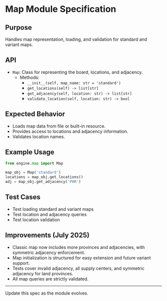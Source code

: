 # Map Module Specification

## Purpose
Handles map representation, loading, and validation for standard and variant maps.

## API
- `Map`: Class for representing the board, locations, and adjacency.
  - Methods:
    - `__init__(self, map_name: str = 'standard')`
    - `get_locations(self) -> list[str]`
    - `get_adjacency(self, location: str) -> list[str]`
    - `validate_location(self, location: str) -> bool`

## Expected Behavior
- Loads map data from file or built-in resource.
- Provides access to locations and adjacency information.
- Validates location names.

## Example Usage
```python
from engine.map import Map

map_obj = Map('standard')
locations = map_obj.get_locations()
adj = map_obj.get_adjacency('PAR')
```

## Test Cases
- Test loading standard and variant maps
- Test location and adjacency queries
- Test location validation

## Improvements (July 2025)
- Classic map now includes more provinces and adjacencies, with symmetric adjacency enforcement.
- Map initialization is structured for easy extension and future variant support.
- Tests cover invalid adjacency, all supply centers, and symmetric adjacency for land provinces.
- All map queries are strictly validated.

---

Update this spec as the module evolves.
